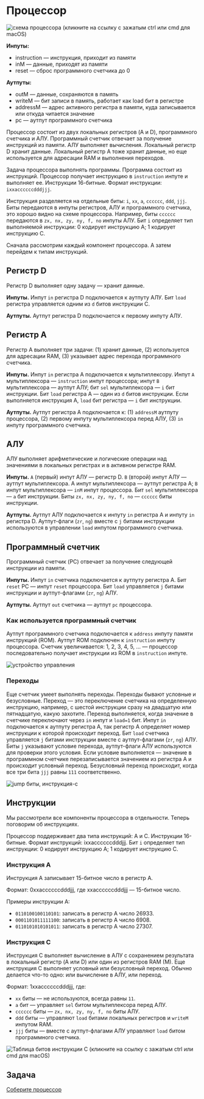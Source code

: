 <!-- Если читаете файл в VSCode — нажмите ctrl+shift+v, чтобы включить режим просмотра. Для macOS — cmd+shift+v. -->

# Процессор

![схема процессора (кликните на ссылку с зажатым ctrl или cmd для macOS)](img/CPU-scheme.png)

**Инпуты:**

- instruction — инструкция, приходит из памяти
- inM — данные, приходят из памяти
- reset — сброс программного счетчика до 0

**Аутпуты:**

- outM — данные, сохраняются в память
- writeM — бит записи в память, работает как load бит в регистре
- addressM — адрес активного регистра в памяти, куда записывается или откуда читается значение
- pc — аутпут программного счетчика

Процессор состоит из двух локальных регистров (A и D), программного счетчика и АЛУ. Программный счетчик отвечает за получение инструкций из памяти. АЛУ выполняет вычисления. Локальный регистр D хранит данные. Локальный регистр А тоже хранит данные, но еще используется для адресации RAM и выполнения переходов.

Задача процессора выполнять программы. Программа состоит из инструкций. Процессор получает инструкцию в `instruction` инпуте и выполняет ее. Инструкции 16-битные. Формат инструкции: `ixxaccccccdddjjj`.

Инструкция разделяется на отдельные биты: `i`, `xx`, `a`, `cccccc`, `ddd`, `jjj`. Биты передаются в инпуты регистров, АЛУ и программного счетчика, это хорошо видно на схеме процессора. Например, биты `cccccc` передаются в `zx, nx, zy, ny, f, no` инпуты АЛУ. Бит `i` определяет тип выполняемой инструкции: 0 кодирует инструкцию А; 1 кодирует инструкцию C.

Сначала рассмотрим каждый компонент процессора. А затем перейдем к типам инструкций.

## Регистр D

Регистр D выполняет одну задачу — хранит данные.

**Инпуты.** Инпут `in` регистра D подключается к аутпуту АЛУ. Бит `load` регистра управляется одним из `d` битов инструкции C.

**Аутпуты.** Аутпут регистра D подключается к первому инпуту АЛУ.

## Регистр А

Регистр А выполняет три задачи: (1) хранит данные, (2) используется для адресации RAM, (3) указывает адрес перехода программного счетчика.

**Инпуты.** Инпут `in` регистра А подключается к мультиплексору. Инпут `А` мультиплексора — `instruction` инпут процессора; инпут `B` мультиплексора — аутпут АЛУ; бит `sel` мультиплексора — `i` бит инструкции. Бит `load` регистра А — один из `d` битов инструкции. Если выполняется инструкция А, `load` бит регистра — `i` бит инструкции.

**Аутпуты.** Аутпут регистра А подключается к: (1) `addressM` аутпуту процессора, (2) первому инпуту мультиплексора перед АЛУ, (3) `in` инпуту программного счетчика.

## АЛУ

АЛУ выполняет арифметические и логические операции над значениями в локальных регистрах и в активном регистре RAM.

**Инпуты.** `А` (первый) инпут АЛУ — регистр D. `B` (второй) инпут АЛУ — аутпут мультиплексора. А инпут мультиплексора — аутпут регистра А; `B` инпут мультиплексора — `inM` инпут процессора. Бит `sel` мультиплексора — `a` бит инструкции. Биты `zx, nx, zy, ny, f, no` — `cccccc` биты инструкции.

**Аутпуты.** Аутпут АЛУ подключается к инпуту `in` регистра A и инпуту `in` регистра D. Аутпут-флаги (`zr`, `ng`) вместе с `j` битами инструкции используются в управлении `load` инпутом программного счетчика.

## Программный счетчик

Программный счетчик (PC) отвечает за получение следующей инструкции из памяти.

**Инпуты.** Инпут `in` счетчика подключается к аутпуту регистра А. Бит `reset` PC — инпут `reset` процессора. Бит `load` управляется `j` битами инструкции и аутпут-флагами (`zr`, `ng`) АЛУ.

**Аутпуты.** Аутпут `out` счетчика — аутпут `pc` процессора.

### Как используется программный счетчик

Аутпут программного счетчика подключается к `address` инпуту памяти инструкций (ROM). Аутпут ROM подключен к `instruction` инпуту процессора. Счетчик увеличивается: 1, 2, 3, 4, 5, … — процессор последовательно получает инструкции из ROM в `instruction` инпуте.

![устройство управления](img/CPU-CU.jpg)

### Переходы

Еще счетчик умеет выполнять переходы. Переходы бывают условные и безусловные. Переход — это переключение счетчика на определенную инструкцию, например, с шестой инструкции сразу на двадцатую или пятнадцатую, какую захотите. Переход выполняется, когда значение в счетчике переключают через `in` инпут и `load=1` бит. Инпут `in` подключается к аутпуту регистра А, так регистр А определяет номер инструкции к которой происходит переход. Бит `load` счетчика управляется `j` битами инструкции вместе с аутпут-флагами (`zr`, `ng`) АЛУ. Биты `j` указывают условие перехода, аутпут-флаги АЛУ используются для проверки этого условия. Если условие выполняется — значение в программном счетчике перезаписывается значением из регистра А и происходит условный переход. Безусловный переход происходит, когда все три бита `jjj` равны `111` соответственно.

![jump биты, инструкция-с](img/j-bits.jpg)

## Инструкции

Мы рассмотрели все компоненты процессора в отдельности. Теперь поговорим об инструкциях.

Процессор поддерживает два типа инструкций: A и C. Инструкции 16-битные. Формат инструкций: ixxaccccccdddjjj. Бит `i` определяет тип инструкции: 0 кодирует инструкцию А; 1 кодирует инструкцию C.

### Инструкция А

Инструкция А записывает 15-битное число в регистр А.

Формат: 0xxaccccccdddjjj, где xxaccccccdddjjj — 15-битное число.

Примеры инструкции А:

- `0110100100110101`: записать в регистр А число 26933.
- `0001101011111100`: записать в регистр А число 6908.
- `0110101010101011`: записать в регистр А число 27307.

### Инструкция С

Инструкция С выполняет вычисление в АЛУ с сохранением результата в локальный регистр (A или D) или один из регистров RAM (M). Еще инструкция C выполняет условный или безусловный переход. Обычно делается что-то одно: или вычисление в АЛУ, или переход.

Формат: 1xxaccccccdddjjj, где:

- `xx` биты — не используются, всегда равны `11`.
- `a` бит — управляет `sel` битом мультиплексора перед АЛУ.
- `cccccc` биты — `zx, nx, zy, ny, f, no` биты АЛУ.
- `ddd` биты — управляют `load` битами локальных регистров и `writeM` инпутом RAM.
- `jjj` биты — вместе с аутпут-флагами АЛУ управляют `load` битом программного счетчика.

![Таблица битов инструкции C (кликните на ссылку с зажатым ctrl или cmd для macOS)](img/C-instruction.png)

## Задача

[Соберите процессор](CPU.hdl)
